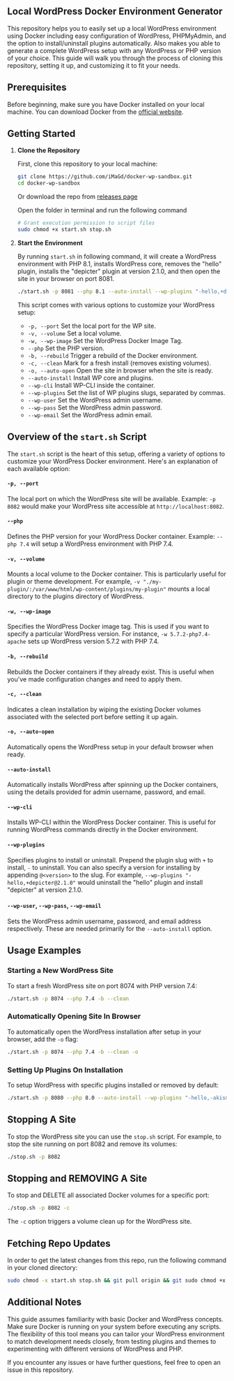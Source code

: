 ## Local WordPress Docker Environment Generator

This repository helps you to easily set up a local WordPress environment using Docker including easy configuration of WordPress, PHPMyAdmin, and the option to install/uninstall plugins automatically. Also makes you able to generate a complete WordPress setup with any WordPress or PHP version of your choice. This guide will walk you through the process of cloning this repository, setting it up, and customizing it to fit your needs.

## Prerequisites

Before beginning, make sure you have Docker installed on your local machine. You can download Docker from the [official website](https://www.docker.com/products/docker-desktop).

## Getting Started

1. **Clone the Repository**

   First, clone this repository to your local machine:

   ```bash
   git clone https://github.com/iMaGd/docker-wp-sandbox.git
   cd docker-wp-sandbox
   ```
   Or download the repo from [releases page](https://github.com/iMaGd/docker-wp-sandbox/releases)

   Open the folder in terminal and run the following command

   ```bash
   # Grant execution permission to script files
   sudo chmod +x start.sh stop.sh
   ```

3. **Start the Environment**

   By running `start.sh` in following command, it will create a WordPress environment with PHP 8.1, installs WordPress core, removes the "hello" plugin, installs the "depicter" plugin at version 2.1.0, and then open the site in your browser on port 8081.

   ```sh
   ./start.sh -p 8081 --php 8.1 --auto-install --wp-plugins "-hello,+depicter@2.1.0" -b -o
   ```

   This script comes with various options to customize your WordPress setup:

   - `-p, --port` Set the local port for the WP site.
   - `-v, --volume` Set a local volume.
   - `-w, --wp-image` Set the WordPress Docker Image Tag.
   - `--php` Set the PHP version.
   - `-b, --rebuild` Trigger a rebuild of the Docker environment.
   - `-c, --clean` Mark for a fresh install (removes existing volumes).
   - `-o, --auto-open` Open the site in browser when the site is ready.
   - `--auto-install` Install WP core and plugins.
   - `--wp-cli` Install WP-CLI inside the container.
   - `--wp-plugins` Set the list of WP plugins slugs, separated by commas.
   - `--wp-user` Set the WordPress admin username.
   - `--wp-pass` Set the WordPress admin password.
   - `--wp-email` Set the WordPress admin email.


## Overview of the `start.sh` Script

The `start.sh` script is the heart of this setup, offering a variety of options to customize your WordPress Docker environment. Here's an explanation of each available option:

#### `-p, --port`

The local port on which the WordPress site will be available. Example: `-p 8082` would make your WordPress site accessible at `http://localhost:8082`.

#### `--php`

Defines the PHP version for your WordPress Docker container. Example: `--php 7.4` will setup a WordPress environment with PHP 7.4.

#### `-v, --volume`

Mounts a local volume to the Docker container. This is particularly useful for plugin or theme development. For example, `-v "./my-plugin/:/var/www/html/wp-content/plugins/my-plugin"` mounts a local directory to the plugins directory of WordPress.

#### `-w, --wp-image`

Specifies the WordPress Docker image tag. This is used if you want to specify a particular WordPress version. For instance, `-w 5.7.2-php7.4-apache` sets up WordPress version 5.7.2 with PHP 7.4.

#### `-b, --rebuild`

Rebuilds the Docker containers if they already exist. This is useful when you've made configuration changes and need to apply them.

#### `-c, --clean`

Indicates a clean installation by wiping the existing Docker volumes associated with the selected port before setting it up again.

#### `-o, --auto-open`

Automatically opens the WordPress setup in your default browser when ready.

#### `--auto-install`

Automatically installs WordPress after spinning up the Docker containers, using the details provided for admin username, password, and email.

#### `--wp-cli`

Installs WP-CLI within the WordPress Docker container. This is useful for running WordPress commands directly in the Docker environment.

#### `--wp-plugins`

Specifies plugins to install or uninstall. Prepend the plugin slug with `+` to install, `-` to uninstall. You can also specify a version for installing by appending `@<version>` to the slug. For example, `--wp-plugins "-hello,+depicter@2.1.0"` would uninstall the "hello" plugin and install "depicter" at version 2.1.0.

#### `--wp-user`, `--wp-pass`, `--wp-email`

Sets the WordPress admin username, password, and email address respectively. These are needed primarily for the `--auto-install` option.

## Usage Examples

### Starting a New WordPress Site

To start a fresh WordPress site on port 8074 with PHP version 7.4:

```bash
./start.sh -p 8074 --php 7.4 -b --clean
```

### Automatically Opening Site In Browser

To automatically open the WordPress installation after setup in your browser, add the `-o` flag:

```bash
./start.sh -p 8074 --php 7.4 -b --clean -o
```

### Setting Up Plugins On Installation

To setup WordPress with specific plugins installed or removed by default:

```bash
./start.sh -p 8080 --php 8.0 --auto-install --wp-plugins "-hello,-akismet,+depicter" -o
```

## Stopping A Site

To stop the WordPress site you can use the `stop.sh` script. For example, to stop the site running on port 8082 and remove its volumes:

```bash
./stop.sh -p 8082
```

## Stopping and REMOVING A Site

To stop and DELETE all associated Docker volumes for a specific port:

```bash
./stop.sh -p 8082 -c
```
The `-c` option triggers a volume clean up for the WordPress site.

## Fetching Repo Updates

In order to get the latest changes from this repo, run the following command in your cloned directory:

```bash
sudo chmod -x start.sh stop.sh && git pull origin && git sudo chmod +x start.sh stop.sh
```

## Additional Notes

This guide assumes familiarity with basic Docker and WordPress concepts. Make sure Docker is running on your system before executing any scripts. The flexibility of this tool means you can tailor your WordPress environment to match development needs closely, from testing plugins and themes to experimenting with different versions of WordPress and PHP.

If you encounter any issues or have further questions, feel free to open an issue in this repository.